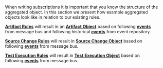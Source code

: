 When writing subscriptions it is important that you know the structure of the aggregated object. In this section we present how example aggregated objects look like in relation to our existing rules.

[**Artifact Rules**](https://github.com/eiffel-community/eiffel-intelligence/blob/master/src/main/resources/ArtifactRules.json) will result in an [**Artifact Object**](https://github.com/eiffel-community/eiffel-intelligence/blob/master/src/test/resources/AggregatedDocumentInternalCompositionLatestIT.json) based on following [**events**](https://github.com/eiffel-community/eiffel-intelligence/blob/master/src/test/resources/ArtifactFlowTestEvents.json) from message bus and following historical [**events**](https://github.com/eiffel-community/eiffel-intelligence/blob/master/src/test/resources/upStreamInput.json) from event repository.

[**Source Change Rules**](https://github.com/eiffel-community/eiffel-intelligence/blob/master/src/main/resources/SourceChangeObjectRules.json) will result in [**Source Change Object**](https://github.com/eiffel-community/eiffel-intelligence/blob/master/src/test/resources/aggregatedSourceChangeObject.json) based on following [**events**](https://github.com/eiffel-community/eiffel-intelligence/blob/master/src/test/resources/TestSourceChangeObject.json) from message bus.

[**Test Execution Rules**](https://github.com/eiffel-community/eiffel-intelligence/blob/master/src/main/resources/TestExecutionObjectRules.json) will result in [**Test Execution Object**](https://github.com/eiffel-community/eiffel-intelligence/blob/master/src/test/resources/aggregatedTestActivityObject.json) based on following [**events**](https://github.com/eiffel-community/eiffel-intelligence/blob/master/src/test/resources/TestExecutionTestEvents.json) from message bus.
